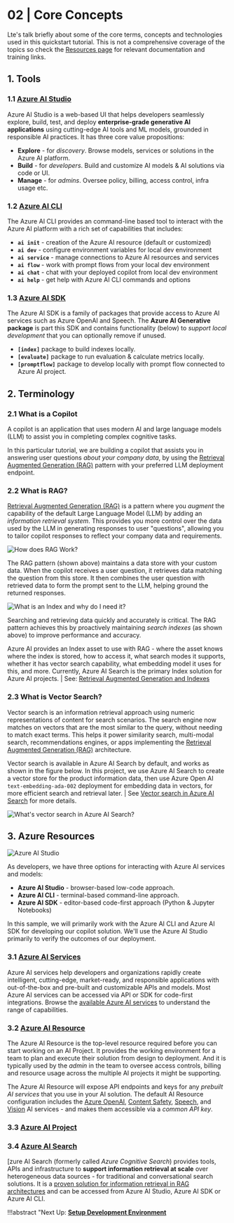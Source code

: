 # 02 | Core Concepts

Lte's talk briefly about some of the core terms, concepts and technologies used in this quickstart tutorial. This is not a comprehensive coverage of the topics so check the [Resources page](./09-resources.md) for relevant documentation and training links.


## 1. Tools

### 1.1 [**Azure AI Studio**](https://learn.microsoft.com/azure/ai-studio/)

 Azure AI Studio is a web-based UI that helps developers seamlessly explore, build, test, and deploy **enterprise-grade generative AI applications** using cutting-edge AI tools and ML models, grounded in responsible AI practices. It has three core value propositions:

 - **Explore** - for _discovery_.  Browse models, services or solutions in the Azure AI platform.
 - **Build** - for _developers_. Build and customize AI models & AI solutions via code or UI.
 - **Manage** - for _admins_. Oversee policy, billing, access control, infra usage etc.
 

### 1.2  [**Azure AI CLI**](https://aka.ms/azureaistudio)

The Azure AI CLI provides an command-line based tool to interact with the Azure AI platform with a rich set of capabilities that includes:

- **`ai init`** - creation of the Azure AI resource (default or customized)
- **`ai dev`** - configure environment variables for local dev environment
- **`ai service`** - manage connections to Azure AI resources and services
- **`ai flow`** - work with prompt flows from your local dev environment
- **`ai chat`** - chat with your deployed copilot from local dev environment
- **`ai help`** - get help with Azure AI CLI commands and options


### 1.3 [**Azure AI SDK**](https://learn.microsoft.com/azure/ai-studio/how-to/sdk-install?tabs=linux)

The Azure AI SDK is a family of packages that provide access to Azure AI services such as Azure OpenAI and Speech. The **Azure AI Generative package** is part this SDK and contains functionality (below) to _support local development_ that you can optionally remove if unused.

- **`[index]`** package to build indexes locally.
- **`[evaluate]`** package to run evaluation & calculate metrics locally.
- **`[promptflow]`** package to develop locally with prompt flow connected to Azure AI project.


## 2. Terminology

### 2.1 What is a Copilot

A copilot is an application that uses modern AI and large language models (LLM) to assist you in completing complex cognitive tasks. 

In this particular tutorial, we are building a copilot that assists you in answering user questions _about your company data_, by using the [Retrieval Augmented Generation (RAG)](https://learn.microsoft.com/azure/ai-studio/concepts/retrieval-augmented-generation) pattern  with your preferred LLM deployment endpoint.

### 2.2 What is RAG?

[Retrieval Augmented Generation (RAG)](https://learn.microsoft.com/azure/search/retrieval-augmented-generation-overview) is a pattern where you _augment_ the capability of the default Large Language Model (LLM) by adding an _information retrieval system_. This provides you more control over the data used by the LLM in generating responses to user "questions", allowing you to tailor copilot responses to reflect your company data and requirements.

![How does RAG Work?](https://learn.microsoft.com/azure/ai-studio/media/index-retrieve/rag-pattern.png)

The RAG pattern (shown above) maintains a data store with your custom data. When the copilot receives a user question, it retrieves data matching the question from this store. It then combines the user question with retrieved data to form the prompt sent to the LLM, helping ground the returned responses.

![What is an Index and why do I need it?](https://learn.microsoft.com/azure/ai-studio/media/index-retrieve/rag-pattern-with-index.png)

Searching and retrieving data quickly and accurately is critical. The RAG pattern achieves this by proactively maintaining _search indexes_ (as shown above) to improve performance and accuracy.

Azure AI provides an Index asset to use with RAG - where the asset knows where the index is stored, how to access it, what search modes it supports, whether it has vector search capability, what embedding model it uses for this, and more. Currently, Azure AI Search is the primary Index solution for Azure AI projects. | See: [Retrieval Augmented Generation and Indexes](https://learn.microsoft.com/en-us/azure/ai-studio/concepts/retrieval-augmented-generation#how-does-rag-work)

### 2.3 What is Vector Search?
Vector search is an information retrieval approach using numeric representations of content for search scenarios. The search engine now matches on vectors that are the most similar to the query, without needing to match exact terms. This helps it power similarity search, multi-modal search, recommendations engines, or apps implementing the 
[Retrieval Augmented Generation (RAG)](https://learn.microsoft.com/azure/search/retrieval-augmented-generation-overview) architecture.

Vector search is available in Azure AI Search by default, and works as shown in the figure below. In this project, we use Azure AI Search to create a vector store for the product information data, then use Azure Open AI `text-embedding-ada-002` deployment for embedding data in vectors, for more efficient search and retrieval later. | See [Vector search in Azure AI Search](https://learn.microsoft.com/en-us/azure/search/vector-search-overview) for more details.

![What's vector search in Azure AI Search?](https://learn.microsoft.com/azure/search/media/vector-search-overview/vector-search-architecture-diagram-3-high-res.png#lightbox)



## 3. Azure Resources


![Azure AI Studio](https://learn.microsoft.com/en-us/azure/ai-studio/media/explore/ai-studio-home.png)

As developers, we have three options for interacting with Azure AI services and models:

 - **Azure AI Studio** - browser-based low-code approach.
 - **Azure AI CLI** - terminal-based command-line approach.
 - **Azure AI SDK** - editor-based code-first approach (Python & Jupyter Notebooks)

In this sample, we will primarily work with the Azure AI CLI and Azure AI SDK for developing our copilot solution. We'll use the Azure AI Studio primarily to verify the outcomes of our deployment. 

### 3.1 [Azure AI Services](https://learn.microsoft.com/azure/ai-services/what-are-ai-services?context=%2Fazure%2Fai-studio%2Fcontext%2Fcontext)

Azure AI services help developers and organizations rapidly create intelligent, cutting-edge, market-ready, and responsible applications with out-of-the-box and pre-built and customizable APIs and models. Most Azure AI services can be accessed via API or SDK for code-first integrations. Browse the [available Azure AI services](https://learn.microsoft.com/en-us/azure/ai-services/what-are-ai-services?context=%2Fazure%2Fai-studio%2Fcontext%2Fcontext) to understand the range of capabilities.


### 3.2 [Azure AI Resource](https://learn.microsoft.com/azure/ai-studio/concepts/ai-resources)

The Azure AI Resource is the top-level resource required before you can start working on an AI Project. It provides the working environment for a team to plan and execute their solution from design to deployment. And it is typically used by the _admin_ in the team to oversee access controls, billing and resource usage across the multiple AI projects it might be supporting.

The Azure AI Resource will expose API endpoints and keys for any _prebuilt AI services_ that you use in your AI solution. The default AI Resource configuration includes the [Azure OpenAI](https://learn.microsoft.com/azure/ai-services/openai/), [Content Safety](https://learn.microsoft.com/en-us/azure/ai-services/content-safety/), [Speech](https://learn.microsoft.com/en-us/azure/ai-services/speech-service/), and [Vision](https://learn.microsoft.com/en-us/azure/ai-services/computer-vision/) AI services - and makes them accessible via a _common API key_.



### 3.3 [Azure AI Project](https://learn.microsoft.com/azure/ai-studio/how-to/create-projects)


### 3.4 [Azure AI Search](https://learn.microsoft.com/azure/search/search-what-is-azure-search) 


[zure AI Search (formerly called _Azure Cognitive Search_) provides tools, APIs and infrastructure to **support information retrieval at scale** over heterogeneous data sources - for traditional and conversational search solutions. It is a [proven solution for information retrieval in RAG architectures](https://github.com/Azure-Samples/azure-search-openai-demo) and can be accessed from Azure AI Studio, Azure AI SDK or Azure AI CLI. 



!!!abstract "Next Up: [**Setup Development Environment**](./03-dev-env.md")